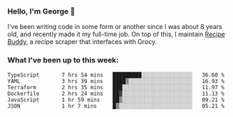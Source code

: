### Hello, I'm George 👋

I've been writing code in some form or another since I was about 8 years old, and recently made it my full-time job. On top of this, I maintain [Recipe Buddy](https://github.com/georgegebbett/recipe-buddy), a recipe scraper that interfaces with Grocy.  

<!--
**georgegebbett/georgegebbett** is a ✨ _special_ ✨ repository because its `README.md` (this file) appears on your GitHub profile.

Here are some ideas to get you started:

- 🔭 I’m currently working on ...
- 🌱 I’m currently learning ...
- 👯 I’m looking to collaborate on ...
- 🤔 I’m looking for help with ...
- 💬 Ask me about ...
- 📫 How to reach me: ...
- 😄 Pronouns: ...
- ⚡ Fun fact: ...
-->

### What I've been up to this week:
<!--START_SECTION:waka-->

```text
TypeScript       7 hrs 54 mins   █████████░░░░░░░░░░░░░░░░   36.60 %
YAML             3 hrs 39 mins   ████▒░░░░░░░░░░░░░░░░░░░░   16.93 %
Terraform        2 hrs 35 mins   ███░░░░░░░░░░░░░░░░░░░░░░   11.97 %
Dockerfile       2 hrs 24 mins   ██▓░░░░░░░░░░░░░░░░░░░░░░   11.13 %
JavaScript       1 hr 59 mins    ██▒░░░░░░░░░░░░░░░░░░░░░░   09.21 %
JSON             1 hr 7 mins     █▒░░░░░░░░░░░░░░░░░░░░░░░   05.21 %
```

<!--END_SECTION:waka-->
